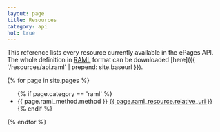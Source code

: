 ```yaml
---
layout: page
title: Resources
category: api
hot: true
---
```


This reference lists every resource currently available in the ePages API. The whole definition in [RAML](http://raml.org/) format can be downloaded [here]({{ '/resources/api.raml' | prepend: site.baseurl }}).

{% for page in site.pages %}
  <ul id="resource-list">
  {% if page.category == 'raml' %}
    <li class="resource-entry">
      <span class="label label-default">{{ page.raml_method.method }}</span>
      <a href="{{ page.url | prepend: site.baseurl }}">{{ page.raml_resource.relative_uri }}</a>
    </li>
  {% endif %}
  </ul>
{% endfor %}
